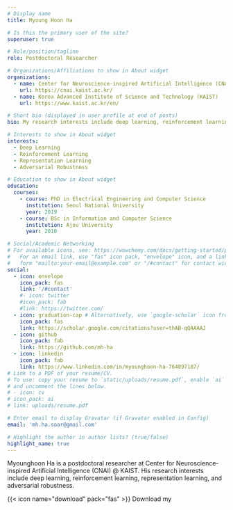 ```yaml
---
# Display name
title: Myoung Hoon Ha

# Is this the primary user of the site?
superuser: true

# Role/position/tagline
role: Postdoctoral Researcher

# Organizations/Affiliations to show in About widget
organizations:
  - name: Center for Neuroscience-inspired Artificial Intelligence (CNAI)
    url: https://cnai.kaist.ac.kr/
  - name: Korea Advanced Institute of Science and Technology (KAIST)
    url: https://www.kaist.ac.kr/en/

# Short bio (displayed in user profile at end of posts)
bio: My research interests include deep learning, reinforcement learning, representation learning, and adversarial robustness.

# Interests to show in About widget
interests:
  - Deep Learning
  - Reinforcement Learning
  - Representation Learning
  - Adversarial Robustness

# Education to show in About widget
education:
  courses:
    - course: PhD in Electrical Engineering and Computer Science
      institution: Seoul National University
      year: 2019
    - course: BSc in Information and Computer Science
      institution: Ajou University
      year: 2010

# Social/Academic Networking
# For available icons, see: https://wowchemy.com/docs/getting-started/page-builder/#icons
#   For an email link, use "fas" icon pack, "envelope" icon, and a link in the
#   form "mailto:your-email@example.com" or "/#contact" for contact widget.
social:
  - icon: envelope
    icon_pack: fas
    link: '/#contact'
    #- icon: twitter
    #icon_pack: fab
    #link: https://twitter.com/
  - icon: graduation-cap # Alternatively, use `google-scholar` icon from `ai` icon pack
    icon_pack: fas
    link: https://scholar.google.com/citations?user=thAB-qQAAAAJ
  - icon: github
    icon_pack: fab
    link: https://github.com/mh-ha
  - icon: linkedin
    icon_pack: fab
    link: https://www.linkedin.com/in/myounghoon-ha-764897187/
# Link to a PDF of your resume/CV.
# To use: copy your resume to `static/uploads/resume.pdf`, enable `ai` icons in `params.toml`,
# and uncomment the lines below.
# - icon: cv
# icon_pack: ai
# link: uploads/resume.pdf

# Enter email to display Gravatar (if Gravatar enabled in Config)
email: 'mh.ha.soar@gmail.com'

# Highlight the author in author lists? (true/false)
highlight_name: true
---
```


Myounghoon Ha is a postdoctoral researcher at Center for Neuroscience-inspired Artificial Intelligence (CNAI) @ KAIST. His research interests include deep learning, reinforcement learning, representation learning, and adversarial robustness.


{{< icon name="download" pack="fas" >}} Download my
